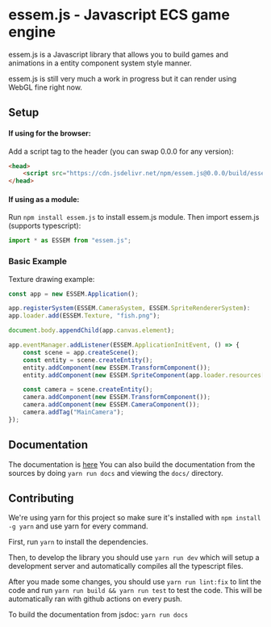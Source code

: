 # essem.js - Javascript ECS game engine

essem.js is a Javascript library that allows you to build games and animations in a
entity component system style manner.

essem.js is still very much a work in progress but it can render using WebGL fine right now.

## Setup

#### If using for the browser:

Add a script tag to the header (you can swap 0.0.0 for any version):

```html
<head>
    <script src="https://cdn.jsdelivr.net/npm/essem.js@0.0.0/build/essem.js"></script>
</head>
```

#### If using as a module:

Run `npm install essem.js` to install essem.js module. Then import essem.js (supports typescript):

```js
import * as ESSEM from "essem.js";
```

### Basic Example

Texture drawing example:

```js
const app = new ESSEM.Application();

app.registerSystem(ESSEM.CameraSystem, ESSEM.SpriteRendererSystem):
app.loader.add(ESSEM.Texture, "fish.png");

document.body.appendChild(app.canvas.element);

app.eventManager.addListener(ESSEM.ApplicationInitEvent, () => {
    const scene = app.createScene();
    const entity = scene.createEntity();
    entity.addComponent(new ESSEM.TransformComponent());
    entity.addComponent(new ESSEM.SpriteComponent(app.loader.resources["fish.png"]));

    const camera = scene.createEntity();
    camera.addComponent(new ESSEM.TransformComponent());
    camera.addComponent(new ESSEM.CameraComponent());
    camera.addTag("MainCamera");
});
```

## Documentation

The documentation is [here](https://calbabreaker.github.io/essem.js/docs/)
You can also build the documentation from the sources by doing `yarn run docs` and viewing the 
`docs/` directory.

## Contributing

We're using yarn for this project so make sure it's installed with `npm install -g yarn` and use
yarn for every command.

First, run `yarn` to install the dependencies.

Then, to develop the library you should use `yarn run dev` which will setup a development server
and automatically compiles all the typescript files.

After you made some changes, you should use `yarn run lint:fix` to lint the code and run 
`yarn run build && yarn run test` to test the code.
This will be automatically ran with github actions on every push.

To build the documentation from jsdoc: `yarn run docs`

